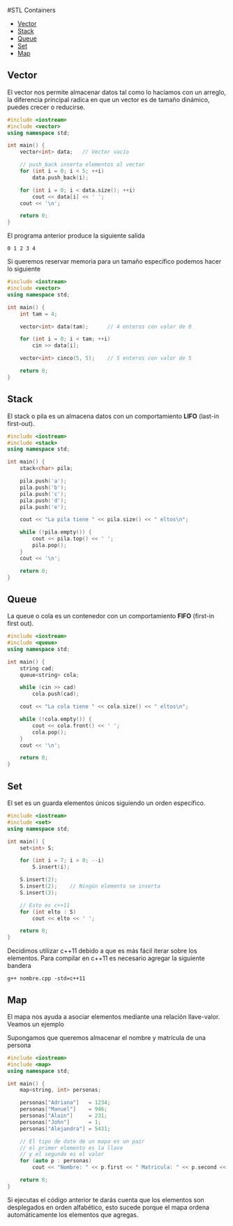 #STL Containers

- [Vector](#vector)
- [Stack](#stack)
- [Queue](#queue)
- [Set](#set)
- [Map](#map)

## Vector

El vector nos permite almacenar datos tal como lo hacíamos con un arreglo, la diferencia principal radica en que un vector es de tamaño dinámico, puedes crecer o reducirse. 
```c++
#include <iostream>
#include <vector>
using namespace std;

int main() {
	vector<int> data;	// Vector vacío

	// push_back inserta elementos al vector
	for (int i = 0; i < 5; ++i)
		data.push_back(i);

	for (int i = 0; i < data.size(); ++i)
		cout << data[i] << ' ';
	cout << '\n';

	return 0;
}
```

El programa anterior produce la siguiente salida
```
0 1 2 3 4
```

Si queremos reservar memoria para un tamaño específico podemos hacer lo siguiente
```c++
#include <iostream>
#include <vector>
using namespace std;

int main() {
	int tam = 4;

	vector<int> data(tam);		// 4 enteros con valor de 0

	for (int i = 0; i < tam; ++i)
		cin >> data[i];

	vector<int> cinco(5, 5);	// 5 enteros con valor de 5

	return 0;
}
```


## Stack

El stack o pila es un almacena datos con un comportamiento **LIFO** (last-in
first-out).

```c++
#include <iostream>
#include <stack>
using namespace std;

int main() {
	stack<char> pila;

	pila.push('a');
	pila.push('b');
	pila.push('c');
	pila.push('d');
	pila.push('e');

	cout << "La pila tiene " << pila.size() << " eltos\n";

	while (!pila.empty()) {
		cout << pila.top() << ' ';
		pila.pop();
	}
	cout << '\n';

	return 0;
}
```

## Queue

La queue o cola es un contenedor con un comportamiento **FIFO** (first-in first out).
```c++
#include <iostream>
#include <queue>
using namespace std;

int main() {
	string cad;
	queue<string> cola;

	while (cin >> cad)
		cola.push(cad);

	cout << "La cola tiene " << cola.size() << " eltos\n";

	while (!cola.empty()) {
		cout << cola.front() << ' ';
		cola.pop();
	}
	cout << '\n';

	return 0;
}
```

## Set

El set es un guarda elementos únicos siguiendo un orden específico.
```c++
#include <iostream>
#include <set>
using namespace std;

int main() {
	set<int> S;

	for (int i = 7; i > 0; --i)
		S.insert(i);

	S.insert(2);
	S.insert(2);	// Ningún elemento se inserta
	S.insert(3);

	// Esto es c++11
	for (int elto : S)
		cout << elto << ' ';

	return 0;
}
```
Decidimos utilizar c++11 debido a que es más fácil iterar sobre los elementos. Para compilar
en c++11 es necesario agregar la siguiente bandera
```
g++ nombre.cpp -std=c++11
```

## Map

El mapa nos ayuda a asociar elementos mediante una relación llave-valor. Veamos un ejemplo

Supongamos que queremos almacenar el nombre y matrícula de una persona
```c++
#include <iostream>
#include <map>
using namespace std;

int main() {
	map<string, int> personas;

	personas["Adriana"]   = 1234;
	personas["Manuel"]    = 946;
	personas["Alain"]     = 231;
	personas["John"]      = 1;
	personas["Alejandra"] = 5431;

	// El tipo de dato de un mapa es un pair
	// el primer elemento es la llave
	// y el segundo es el valor
	for (auto p : personas)
		cout << "Nombre: " << p.first << " Matricula: " << p.second << '\n';

	return 0;
}
```

Si ejecutas el código anterior te darás cuenta que los elementos son desplegados en orden
alfabético, esto sucede porque el mapa ordena automáticamente los elementos que agregas.
